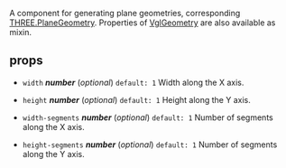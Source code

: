A component for generating plane geometries, corresponding [THREE.PlaneGeometry](https://threejs.org/docs/index.html#api/geometries/PlaneGeometry). Properties of [VglGeometry](vgl-geometry) are also available as mixin. 



## props 
- `width` ***number*** (*optional*) `default: 1` 
Width along the X axis. 

- `height` ***number*** (*optional*) `default: 1` 
Height along the Y axis. 

- `width-segments` ***number*** (*optional*) `default: 1` 
Number of segments along the X axis. 

- `height-segments` ***number*** (*optional*) `default: 1` 
Number of segments along the Y axis. 



